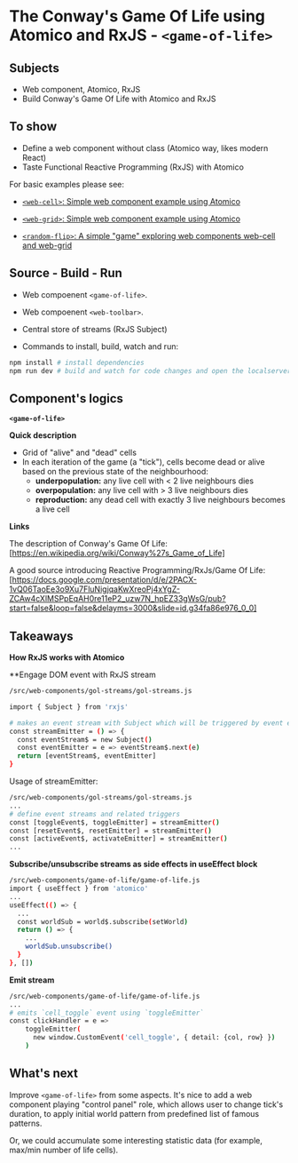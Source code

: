 # The Conway's Game Of Life using Atomico and RxJS - `<game-of-life>`

## Subjects

- Web component, Atomico, RxJS
- Build Conway's Game Of Life  with Atomico and RxJS

## To show
- Define a web component without class (Atomico way, likes modern React)
- Taste Functional Reactive Programming (RxJS) with Atomico

For basic examples please see:

- [`<web-cell>`:  Simple web component example using Atomico](https://github.com/hoangausway/atomico-simple-web-cell)

- [`<web-grid>`: Simple web component example using Atomico](https://github.com/hoangausway/atomico-simple-web-grid)

- [`<random-flip>`: A simple "game" exploring web components web-cell and web-grid](https://github.com/hoangausway/atomico-random-flip)

## Source - Build - Run
- Web compoenent `<game-of-life>`.
- Web compoenent `<web-toolbar>`.
- Central store of streams (RxJS Subject)

- Commands to install, build, watch and run:

```bash
npm install # install dependencies
npm run dev # build and watch for code changes and open the localserver: 8080
```

## Component's logics
**`<game-of-life>`**

**Quick description**

- Grid of "alive" and "dead" cells
- In each iteration of the game (a "tick"), cells become dead or alive based on the previous state of the neighbourhood:
  - **underpopulation:** any live cell with < 2 live neighbours dies
  - **overpopulation:** any live cell with > 3 live neighbours dies
  - **reproduction:** any dead cell with exactly 3 live neighbours becomes a live cell

**Links**

The description of Conway's Game Of Life: [https://en.wikipedia.org/wiki/Conway%27s_Game_of_Life]

A good source introducing Reactive Programming/RxJs/Game Of Life: [https://docs.google.com/presentation/d/e/2PACX-1vQ06TaoEe3o9Xu7FluNigjqaKwXreoPj4xYgZ-ZCAw4cXlMSPpEqAH0re11eP2_uzw7N_hpEZ33gWsG/pub?start=false&loop=false&delayms=3000&slide=id.g34fa86e976_0_0]

## Takeaways
**How RxJS works with Atomico**

**Engage DOM event with RxJS stream
```bash
/src/web-components/gol-streams/gol-streams.js

import { Subject } from 'rxjs'

# makes an event stream with Subject which will be triggered by event emitter
const streamEmitter = () => {
  const eventStream$ = new Subject()
  const eventEmitter = e => eventStream$.next(e)
  return [eventStream$, eventEmitter]
}
```

Usage of streamEmitter:

```bash
/src/web-components/gol-streams/gol-streams.js
...
# define event streams and related triggers
const [toggleEvent$, toggleEmitter] = streamEmitter()
const [resetEvent$, resetEmitter] = streamEmitter()
const [activeEvent$, activateEmitter] = streamEmitter()
...
```
**Subscribe/unsubscribe streams as side effects in useEffect block**
```bash
/src/web-components/game-of-life/game-of-life.js
import { useEffect } from 'atomico'
...
useEffect(() => {
  ...
  const worldSub = world$.subscribe(setWorld)
  return () => {
    ...
    worldSub.unsubscribe()
  }
}, [])
```

**Emit stream**
```bash
/src/web-components/game-of-life/game-of-life.js
...
# emits `cell_toggle` event using `toggleEmitter`
const clickHandler = e =>
    toggleEmitter(
      new window.CustomEvent('cell_toggle', { detail: {col, row} })
    )
```

## What's next
Improve `<game-of-life>` from some aspects.  It's nice to add a web component playing "control panel" role, which allows user to change tick's duration, to apply initial world pattern from predefined list of famous patterns.

Or, we could accumulate some interesting statistic data (for example, max/min number of life cells).